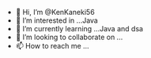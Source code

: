 - 👋 Hi, I’m @KenKaneki56
- 👀 I’m interested in ...Java
- 🌱 I’m currently learning ...Java and dsa
- 💞️ I’m looking to collaborate on ...
- 📫 How to reach me ...


<!---
KenKaneki56/KenKaneki56 is a ✨ special ✨ repository because its `README.md` (this file) appears on your GitHub profile.
You can click the Preview link to take a look at your changes.
--->
